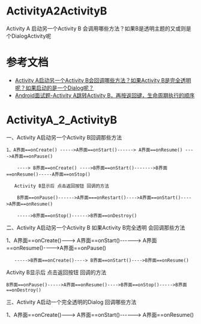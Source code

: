 # ActivityA2ActivityB

Activity A 启动另一个Activity B 会调用哪些方法？如果B是透明主题的又或则是个DialogActivity呢

# 参考文档

* [Activity A启动另一个Activity B会回调哪些方法？如果Activity B是完全透明呢？如果启动的是一个Dialog呢？](https://www.cnblogs.com/aademeng/articles/10890396.html)
* [Android面试题-Activity A跳转Activity B，再按返回键，生命周期执行的顺序](https://blog.csdn.net/u013700040/article/details/105458684)

# ActivityA_2_ActivityB

一、Activity  A启动另一个Activity  B回调那些方法

    1、A界面==onCreate() ----->A界面==onStart()------> A界面==onResume() ---->A界面==onPause()

        ----> B界面==onCreate() ---->B界面==onStart()------->B界面==onResume()-----A界面==onStop()

       Activity B显示后 点击返回按钮 回调的方法

        B界面==onPause()------>A界面===onRestart()---->A界面==onStart()---->A界面==onResume()

        ----->B界面==onStop()------>B界面==onDestroy()

二、Activity  A启动另一个Activity  B  如果Activity B完全透明  会回调那些方法

1、A界面==onCreate()---> A界面==onStart()------> A界面==onResume()---->A界面==onPause()

       ----->B界面==onCreate()----> B界面==onStart()---->B界面==onResume()

 Activity B显示后 点击返回按钮 回调的方法

    B界面==onPause()----->A界面==onResume()---->B界面==onStop()----->B界面==onDestroy()

三、Activity  A启动一个完全透明的Dialog 回调哪些方法

1、A界面==onCreate()---> A界面==onStart()------> A界面==onResume()

